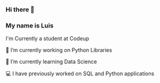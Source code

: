 ### Hi there 👋
### My name is Luis
I'm Currently a student at Codeup

🔭 I’m currently working on Python Libraries

🌱 I’m currently learning Data Science

:computer: I have previously worked on SQL and Python applications


<!--
**Luis-Martinez1/Luis-Martinez1** is a ✨ _special_ ✨ repository because its `README.md` (this file) appears on your GitHub profile.

Here are some ideas to get you started:

- 👯 I’m looking to collaborate on ...
- 🤔 I’m looking for help with ...
📫 How to reach me: linkedin.com/luisbenitomartinez
- 💬 Ask me about ...
- 😄 Pronouns: ...
- ⚡ Fun fact: ...
-->
